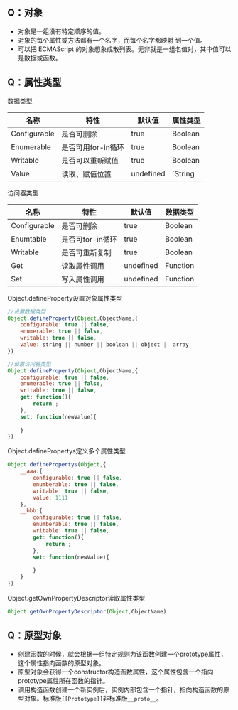 ## Q：对象

* 对象是一组没有特定顺序的值。
* 对象的每个属性或方法都有一个名字，而每个名字都映射 到一个值。
* 可以把 ECMAScript 的对象想象成散列表。无非就是一组名值对，其中值可以是数据或函数。

## Q：属性类型

数据类型

| 名称 | 特性 | 默认值 | 属性类型 |
| --- | --- | --- | --- |
| Configurable | 是否可删除 | true | Boolean |
| Enumerable | 是否可用for-in循环 | true | Boolean |
| Writable | 是否可以重新赋值 | true | Boolean |
| Value | 读取、赋值位置 | undefined | `String||Number||Boolean||Object||Array` |

访问器类型

| 名称 | 特性 | 默认值 | 数据类型 |
| --- | --- | --- | --- |
| Configurable | 是否可删除 | true | Boolean |
| Enumtable | 是否可for-in循环 | true | Boolean |
| Writable | 是否可重新复制 | true | Boolean |
| Get | 读取属性调用 | undefined | Function |
| Set | 写入属性调用 | undefined | Function |

Object.defineProperty设置对象属性类型

```javascript
//设置数据类型
Object.defineProperty(Object,ObjectName,{
    configurable: true || false,
    enumerable: true || false,
    writable: true || false,
    value: string || number || boolean || object || array
})

//设置访问器类型
Object.defineProperty(Object,ObjectName,{
    configurable: true || false,
    enumerable: true || false,
    writable: true || false,
    get: function(){
        return ;
    },
    set: function(newValue){
        
    }
})
```

Object.definePropertys定义多个属性类型

```javascript
Object.definePropertys(Object,{
    __aaa:{
        configurable: true || false,
        enumberable: true || false,
        writable: true || false,
        value: 1111
    },
    __bbb:{
        configurable: true || false,
        enumberable: true || false,
        writable: true || false,
        get: function(){
            return ;
        },
        set: function(newValue){
            
        }
    }
})
```

Object.getOwnPropertyDescriptor读取属性类型

```javascript
Object.getOwnPropertyDescriptor(Object,ObjectName)
```




## Q：原型对象

* 创建函数的时候，就会根据一组特定规则为该函数创建一个prototype属性，这个属性指向函数的原型对象。
* 原型对象会获得一个constructor构造函数属性，这个属性包含一个指向prototype属性所在函数的指针。
* 调用构造函数创建一个新实例后，实例内部包含一个指针，指向构造函数的原型对象。标准版`[[Prototype]]`非标准版`__proto__`。

